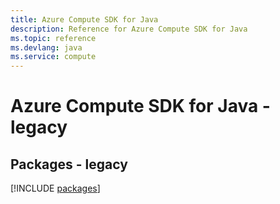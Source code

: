 ```yaml
---
title: Azure Compute SDK for Java
description: Reference for Azure Compute SDK for Java
ms.topic: reference
ms.devlang: java
ms.service: compute
---
```

# Azure Compute SDK for Java - legacy
## Packages - legacy
[!INCLUDE [packages](compute-index.md)]

